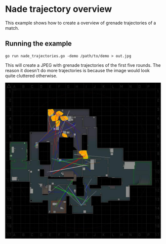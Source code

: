 # Nade trajectory overview

This example shows how to create a overview of grenade trajectories of a match.

## Running the example

`go run nade_trajectories.go -demo /path/to/demo > out.jpg`

This will create a JPEG with grenade trajectories of the first five rounds. The reason it doesn't do more trajectories is because the image would look quite cluttered otherwise.

![Resulting map overview with trajectories](https://raw.githubusercontent.com/markus-wa/demoinfocs-golang/master/examples/nade-trajectories/nade_trajectories.jpg)
